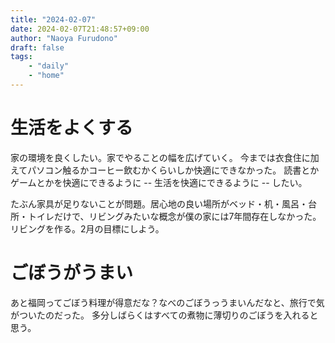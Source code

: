 ```yaml
---
title: "2024-02-07"
date: 2024-02-07T21:48:57+09:00
author: "Naoya Furudono"
draft: false
tags:
    - "daily"
    - "home"
---
```


# 生活をよくする

家の環境を良くしたい。家でやることの幅を広げていく。
今までは衣食住に加えてパソコン触るかコーヒー飲むかくらいしか快適にできなかった。
読書とかゲームとかを快適にできるように -- 生活を快適にできるように -- したい。

たぶん家具が足りないことが問題。居心地の良い場所がベッド・机・風呂・台所・トイレだけで、リビングみたいな概念が僕の家には7年間存在しなかった。
リビングを作る。2月の目標にしよう。

# ごぼうがうまい

あと福岡ってごぼう料理が得意だな？なべのごぼうっうまいんだなと、旅行で気がついたのだった。
多分しばらくはすべての煮物に薄切りのごぼうを入れると思う。

